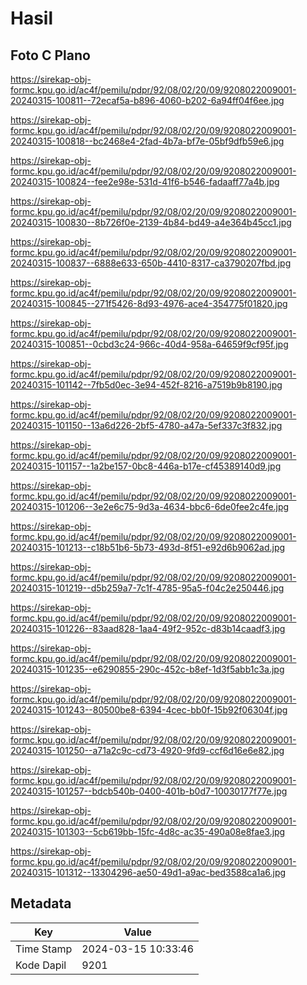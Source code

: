 # Hasil

## Foto C Plano

https://sirekap-obj-formc.kpu.go.id/ac4f/pemilu/pdpr/92/08/02/20/09/9208022009001-20240315-100811--72ecaf5a-b896-4060-b202-6a94ff04f6ee.jpg

https://sirekap-obj-formc.kpu.go.id/ac4f/pemilu/pdpr/92/08/02/20/09/9208022009001-20240315-100818--bc2468e4-2fad-4b7a-bf7e-05bf9dfb59e6.jpg

https://sirekap-obj-formc.kpu.go.id/ac4f/pemilu/pdpr/92/08/02/20/09/9208022009001-20240315-100824--fee2e98e-531d-41f6-b546-fadaaff77a4b.jpg

https://sirekap-obj-formc.kpu.go.id/ac4f/pemilu/pdpr/92/08/02/20/09/9208022009001-20240315-100830--8b726f0e-2139-4b84-bd49-a4e364b45cc1.jpg

https://sirekap-obj-formc.kpu.go.id/ac4f/pemilu/pdpr/92/08/02/20/09/9208022009001-20240315-100837--6888e633-650b-4410-8317-ca3790207fbd.jpg

https://sirekap-obj-formc.kpu.go.id/ac4f/pemilu/pdpr/92/08/02/20/09/9208022009001-20240315-100845--271f5426-8d93-4976-ace4-354775f01820.jpg

https://sirekap-obj-formc.kpu.go.id/ac4f/pemilu/pdpr/92/08/02/20/09/9208022009001-20240315-100851--0cbd3c24-966c-40d4-958a-64659f9cf95f.jpg

https://sirekap-obj-formc.kpu.go.id/ac4f/pemilu/pdpr/92/08/02/20/09/9208022009001-20240315-101142--7fb5d0ec-3e94-452f-8216-a7519b9b8190.jpg

https://sirekap-obj-formc.kpu.go.id/ac4f/pemilu/pdpr/92/08/02/20/09/9208022009001-20240315-101150--13a6d226-2bf5-4780-a47a-5ef337c3f832.jpg

https://sirekap-obj-formc.kpu.go.id/ac4f/pemilu/pdpr/92/08/02/20/09/9208022009001-20240315-101157--1a2be157-0bc8-446a-b17e-cf45389140d9.jpg

https://sirekap-obj-formc.kpu.go.id/ac4f/pemilu/pdpr/92/08/02/20/09/9208022009001-20240315-101206--3e2e6c75-9d3a-4634-bbc6-6de0fee2c4fe.jpg

https://sirekap-obj-formc.kpu.go.id/ac4f/pemilu/pdpr/92/08/02/20/09/9208022009001-20240315-101213--c18b51b6-5b73-493d-8f51-e92d6b9062ad.jpg

https://sirekap-obj-formc.kpu.go.id/ac4f/pemilu/pdpr/92/08/02/20/09/9208022009001-20240315-101219--d5b259a7-7c1f-4785-95a5-f04c2e250446.jpg

https://sirekap-obj-formc.kpu.go.id/ac4f/pemilu/pdpr/92/08/02/20/09/9208022009001-20240315-101226--83aad828-1aa4-49f2-952c-d83b14caadf3.jpg

https://sirekap-obj-formc.kpu.go.id/ac4f/pemilu/pdpr/92/08/02/20/09/9208022009001-20240315-101235--e6290855-290c-452c-b8ef-1d3f5abb1c3a.jpg

https://sirekap-obj-formc.kpu.go.id/ac4f/pemilu/pdpr/92/08/02/20/09/9208022009001-20240315-101243--80500be8-6394-4cec-bb0f-15b92f06304f.jpg

https://sirekap-obj-formc.kpu.go.id/ac4f/pemilu/pdpr/92/08/02/20/09/9208022009001-20240315-101250--a71a2c9c-cd73-4920-9fd9-ccf6d16e6e82.jpg

https://sirekap-obj-formc.kpu.go.id/ac4f/pemilu/pdpr/92/08/02/20/09/9208022009001-20240315-101257--bdcb540b-0400-401b-b0d7-10030177f77e.jpg

https://sirekap-obj-formc.kpu.go.id/ac4f/pemilu/pdpr/92/08/02/20/09/9208022009001-20240315-101303--5cb619bb-15fc-4d8c-ac35-490a08e8fae3.jpg

https://sirekap-obj-formc.kpu.go.id/ac4f/pemilu/pdpr/92/08/02/20/09/9208022009001-20240315-101312--13304296-ae50-49d1-a9ac-bed3588ca1a6.jpg


## Metadata

| Key        | Value               |
| ---------- | ------------------- |
| Time Stamp | 2024-03-15 10:33:46 |
| Kode Dapil | 9201                |




